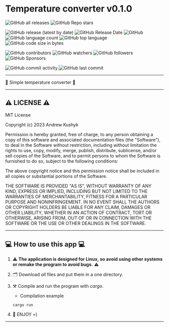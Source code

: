 # Temperature converter v0.1.0

![GitHub all releases](https://img.shields.io/github/downloads/git-user-cpp/temperature_converter/total?color=00FF00&logo=github&logoColor=00FF00&style=plastic)
![GitHub Repo stars](https://img.shields.io/github/stars/git-user-cpp/temperature_converter?color=FFFF00&logo=github&logoColor=FFFF00&style=plastic)

![GitHub release (latest by date)](https://img.shields.io/github/v/release/git-user-cpp/temperature_converter?color=ff0000&logo=github&logoColor=ff0000&style=plastic)
![GitHub Release Date](https://img.shields.io/github/release-date/git-user-cpp/temperature_converter?color=ff4500&logo=github&logoColor=ff4500&style=plastic)
![GitHub](https://img.shields.io/github/license/git-user-cpp/temperature_converter?color=FFD700&logo=github&logoColor=FFD700&style=plastic)
![GitHub language count](https://img.shields.io/github/languages/count/git-user-cpp/temperature_converter?color=7FFFD4&logo=github&logoColor=7FFFD4&style=plastic)
![GitHub top language](https://img.shields.io/github/languages/top/git-user-cpp/temperature_converter?color=red&logo=github&logoColor=red&style=plastic)
![GitHub code size in bytes](https://img.shields.io/github/languages/code-size/git-user-cpp/temperature_converter?color=00BFFF&logo=github&logoColor=00BFFF&style=plastic)

![GitHub contributors](https://img.shields.io/github/contributors-anon/git-user-cpp/temperature_converter?color=ff0000&logo=github&logoColor=ff0000&style=plastic)
![GitHub watchers](https://img.shields.io/github/watchers/git-user-cpp/temperature_converter?color=DC143C&logo=github&logoColor=DC143C&style=plastic)
![GitHub followers](https://img.shields.io/github/followers/git-user-cpp?color=7FFF00&logo=github&logoColor=7FFF00&style=plastic)
![GitHub Sponsors](https://img.shields.io/github/sponsors/git-user-cpp?color=00FFFF&logo=github&logoColor=00FFFF&style=plastic)

![GitHub commit activity](https://img.shields.io/github/commit-activity/y/git-user-cpp/temperature_converter?color=98FB98&logo=github&logoColor=98FB98&style=plastic)
![GitHub last commit](https://img.shields.io/github/last-commit/git-user-cpp/temperature_converter?color=98FB98&logo=github&logoColor=98FB98&style=plastic)

---

:ski: Simple temperature converter :ski:

---

## ⚠️ LICENSE ⚠️
MIT License

Copyright (c) 2023 Andrew Kushyk

Permission is hereby granted, free of charge, to any person obtaining a copy
of this software and associated documentation files (the "Software"), to deal
in the Software without restriction, including without limitation the rights
to use, copy, modify, merge, publish, distribute, sublicense, and/or sell
copies of the Software, and to permit persons to whom the Software is
furnished to do so, subject to the following conditions:

The above copyright notice and this permission notice shall be included in all
copies or substantial portions of the Software.

THE SOFTWARE IS PROVIDED "AS IS", WITHOUT WARRANTY OF ANY KIND, EXPRESS OR
IMPLIED, INCLUDING BUT NOT LIMITED TO THE WARRANTIES OF MERCHANTABILITY,
FITNESS FOR A PARTICULAR PURPOSE AND NONINFRINGEMENT. IN NO EVENT SHALL THE
AUTHORS OR COPYRIGHT HOLDERS BE LIABLE FOR ANY CLAIM, DAMAGES OR OTHER
LIABILITY, WHETHER IN AN ACTION OF CONTRACT, TORT OR OTHERWISE, ARISING FROM,
OUT OF OR IN CONNECTION WITH THE SOFTWARE OR THE USE OR OTHER DEALINGS IN THE
SOFTWARE.

---

## 💻 How to use this app 💻

1) ⚠️ **The application is designed for Linux, so avoid using other systems or remake the program to avoid bugs.** ⚠️

2) 🗂️ Download *all* files and put them in a one directory.

3) ⚒️ Compile and run the program with *cargo*.
    - Сompilation example
    ```
    cargo run
    ```
    
5) 🌠 ENJOY =)

---
